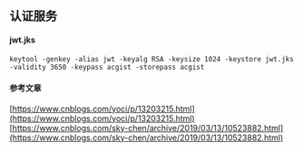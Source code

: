 ## 认证服务

#### jwt.jks

```
keytool -genkey -alias jwt -keyalg RSA -keysize 1024 -keystore jwt.jks -validity 3650 -keypass acgist -storepass acgist
```

#### 参考文章

[https://www.cnblogs.com/yoci/p/13203215.html](https://www.cnblogs.com/yoci/p/13203215.html)
[https://www.cnblogs.com/sky-chen/archive/2019/03/13/10523882.html](https://www.cnblogs.com/sky-chen/archive/2019/03/13/10523882.html)